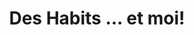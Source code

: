 ---
title: "Des Habits ... et moi!"
url: /saint-jean-de-braye/des-habits-et-moi/
shop: vêtements
---
